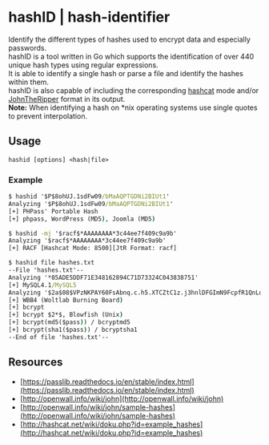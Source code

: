 # hashID | hash-identifier

Identify the different types of hashes used to encrypt data and especially passwords.  
hashID is a tool written in Go which supports the identification of over 440 unique hash types using regular expressions.  
It is able to identify a single hash or parse a file and identify the hashes within them.  
hashID is also capable of including the corresponding [hashcat](https://hashcat.net/hashcat/) mode and/or [JohnTheRipper](https://www.openwall.com/john/) format in its output.  
**Note:** When identifying a hash on *nix operating systems use single quotes to prevent interpolation.

## Usage

```shell
hashid [options] <hash|file>
```

### Example

```cmd
$ hashid '$P$8ohUJ.1sdFw09/bMaAQPTGDNi2BIUt1'
Analyzing '$P$8ohUJ.1sdFw09/bMaAQPTGDNi2BIUt1'
[+] PHPass' Portable Hash
[+] phpass, WordPress (MD5), Joomla (MD5)

$ hashid -mj '$racf$*AAAAAAAA*3c44ee7f409c9a9b'
Analyzing '$racf$*AAAAAAAA*3c44ee7f409c9a9b'
[+] RACF [Hashcat Mode: 8500][JtR Format: racf]

$ hashid file hashes.txt
--File 'hashes.txt'--
Analyzing '*85ADE5DDF71E348162894C71D73324C043838751'
[+] MySQL4.1/MySQL5
Analyzing '$2a$08$VPzNKPAY60FsAbnq.c.h5.XTCZtC1z.j3hnlDFGImN9FcpfR1QnLq'
[+] WBB4 (Woltlab Burning Board)
[+] bcrypt
[+] bcrypt $2*$, Blowfish (Unix)
[+] bcrypt(md5($pass)) / bcryptmd5
[+] bcrypt(sha1($pass)) / bcryptsha1
--End of file 'hashes.txt'--
```

## Resources

- [https://passlib.readthedocs.io/en/stable/index.html](https://passlib.readthedocs.io/en/stable/index.html)
- [http://openwall.info/wiki/john](http://openwall.info/wiki/john)
- [http://openwall.info/wiki/john/sample-hashes](http://openwall.info/wiki/john/sample-hashes)
- [http://hashcat.net/wiki/doku.php?id=example_hashes](http://hashcat.net/wiki/doku.php?id=example_hashes)
